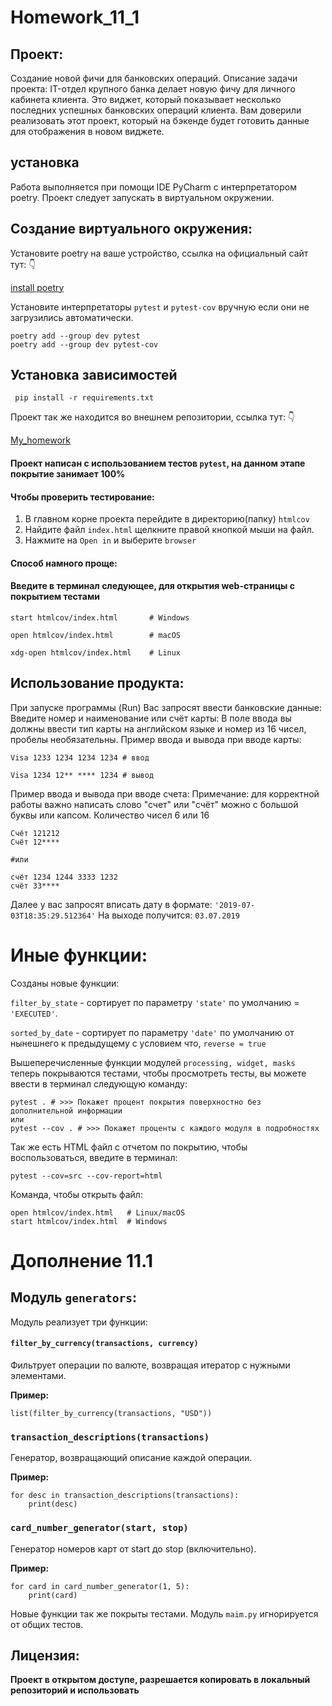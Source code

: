 # Homework_11_1

 ## Проект:
Создание новой фичи для банковских операций.
Описание задачи проекта:
IT-отдел крупного банка делает новую фичу для личного кабинета клиента. Это виджет, который показывает несколько последних успешных банковских операций клиента. Вам доверили реализовать этот проект, который на бэкенде будет готовить данные для отображения в новом виджете.

## установка
Работа выполняется при помощи IDE PyCharm с интерпретатором poetry.
Проект следует запускать в виртуальном окружении.

## Создание виртуального окружения:
Установите poetry на ваше устройство, ссылка на официальный сайт тут: 👇

[install poetry](https://python-poetry.org)

Установите интерпретаторы `pytest` и `pytest-cov` вручную если они не загрузились автоматически.
```
poetry add --group dev pytest
poetry add --group dev pytest-cov
```

## Установка зависимостей 
```
 pip install -r requirements.txt
```
Проект так же находится во внешнем репозитории, ссылка тут: 👇

[My_homework](https://github.com/erenegaaa/homework_bank_10_1)


#### Проект написан с использованием тестов ```pytest```, на данном этапе покрытие занимает 100%

#### **Чтобы проверить тестирование:**
 1. В главном корне проекта перейдите в директорию(папку) ```htmlcov```
 2. Найдите файл ```index.html``` щелкните правой кнопкой мыши на файл.
 3. Нажмите на ```Open in``` и выберите ```browser```

#### Способ намного проще:

#### **Введите в терминал следующее, для открытия web-страницы c покрытием тестами**
```start htmlcov/index.html       # Windows```

```open htmlcov/index.html        # macOS```

```xdg-open htmlcov/index.html    # Linux```

## Использование продукта:
При запуске программы (Run)
Вас запросят ввести банковские данные:
Введите номер и наименование или счёт карты:
В поле ввода вы должны ввести тип карты на английском языке и номер из 16 чисел, пробелы необязательны.
Пример ввода и вывода при вводе карты:
```
Visa 1233 1234 1234 1234 # ввод

Visa 1234 12** **** 1234 # вывод
```
Пример ввода и вывода при вводе счета:
Примечание:
для корректной работы важно написать слово "счет" или "счёт" можно с большой буквы или капсом. Количество чисел 6 или 16
```
Счёт 121212 
Счёт 12****

#или

счёт 1234 1244 3333 1232
счёт 33****
```
Далее у вас запросят вписать дату в формате: `'2019-07-03T18:35:29.512364'`
На выходе получится:
`03.07.2019`
# Иные функции:

Созданы новые функции:

`filter_by_state` - сортирует по параметру `'state'` по умолчанию = `'EXECUTED'`.

`sorted_by_date` - сортирует по параметру `'date'` по умолчанию от нынешнего к предыдущему с условием что, `reverse = true`

Вышеперечисленные функции модулей `processing, widget, masks` теперь покрываются тестами, чтобы просмотреть тесты, вы можете ввести в терминал следующую команду:
```
pytest . # >>> Покажет процент покрытия поверхностно без дополнительной информации
или
pytest --cov . # >>> Покажет проценты с каждого модуля в подробностях
```
Так же есть HTML файл с отчетом по покрытию, чтобы воспользоваться, введите в терминал:

```
pytest --cov=src --cov-report=html
```

Команда, чтобы открыть файл:

```
open htmlcov/index.html   # Linux/macOS
start htmlcov/index.html  # Windows
```

# Дополнение 11.1

## Модуль `generators`:

Модуль реализует три функции:

#### `filter_by_currency(transactions, currency)`
Фильтрует операции по валюте, возвращая итератор с нужными элементами.

**Пример:**
```
list(filter_by_currency(transactions, "USD"))
```

### ```transaction_descriptions(transactions)```

Генератор, возвращающий описание каждой операции.

**Пример:**

```
for desc in transaction_descriptions(transactions):
    print(desc)
```
### ```card_number_generator(start, stop)```

Генератор номеров карт от start до stop (включительно).

**Пример:**

```
for card in card_number_generator(1, 5):
    print(card)
```
    
 Новые функции так же покрыты тестами. Модуль `maim.py` игнорируется от общих тестов.

## Лицензия:
**Проект в открытом доступе, разрешается копировать в локальный репозиторий и использовать**
